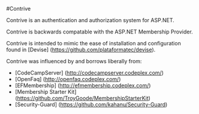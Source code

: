 #Contrive

Contrive is an authentication and authorization system for ASP.NET.

Contrive is backwards compatable with the ASP.NET Membership Provider.

Contrive is intended to mimic the ease of installation and configuration
found in [Devise] (https://github.com/plataformatec/devise).

Contrive was influenced by and borrows liberally from:

* [CodeCampServer] (http://codecampserver.codeplex.com/)
* [OpenFaq] (http://openfaq.codeplex.com/)
* [EFMembership] (http://efmembership.codeplex.com/)
* [Membership Starter Kit] (https://github.com/TroyGoode/MembershipStarterKit)
* [Security-Guard] (https://github.com/kahanu/Security-Guard)

